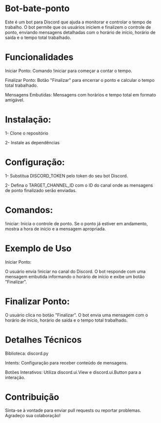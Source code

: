 # Bot-bate-ponto
Este é um bot para Discord que ajuda a monitorar e controlar o tempo de trabalho. O bot permite que os usuários iniciem e finalizem o controle de ponto, enviando mensagens detalhadas com o horário de início, horário de saída e o tempo total trabalhado.

# Funcionalidades
Iniciar Ponto: Comando !iniciar para começar a contar o tempo.

Finalizar Ponto: Botão "Finalizar" para encerrar o ponto e calcular o tempo total trabalhado.

Mensagens Embutidas: Mensagens com horários e tempo total em formato amigável.

# Instalação:
1- Clone o repositório

2- Instale as dependências

# Configuração:

1- Substitua DISCORD_TOKEN pelo token do seu bot Discord.

2- Defina o TARGET_CHANNEL_ID com o ID do canal onde as mensagens de ponto finalizado serão enviadas.

# Comandos:
!iniciar: Inicia o controle de ponto. Se o ponto já estiver em andamento, mostra a hora de início e a mensagem apropriada.

# Exemplo de Uso
Iniciar Ponto:

O usuário envia !iniciar no canal do Discord. O bot responde com uma mensagem embutida informando o horário de início e exibe um botão "Finalizar".

# Finalizar Ponto:

O usuário clica no botão "Finalizar". O bot envia uma mensagem com o horário de início, horário de saída e o tempo total trabalhado.

# Detalhes Técnicos

Biblioteca: discord.py

Intents: Configuração para receber conteúdo de mensagens.

Botões Interativos: Utiliza discord.ui.View e discord.ui.Button para a interação.

# Contribuição
Sinta-se à vontade para enviar pull requests ou reportar problemas. Agradeço sua colaboração!
